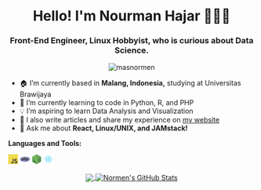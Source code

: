 <h1 align="center">Hello! I'm Nourman Hajar 🙇🏻‍♂️</h1>
<h3 align="center">Front-End Engineer, Linux Hobbyist, who is curious about Data Science.</h3>

<p align="center"> <img src="https://komarev.com/ghpvc/?username=masnormen" alt="masnormen" /> </p>

-  🏠  I’m currently based in **Malang, Indonesia,** studying at Universitas Brawijaya
-  🌱  I’m currently learning to code in Python, R, and PHP
-  💡  I’m aspiring to learn Data Analysis and Visualization
-  📝  I also write articles and share my experience on [my website](https://nourman.id/)
-  💬  Ask me about **React, Linux/UNIX, and JAMstack!**

**Languages and Tools:**  

<code><img height="20" src="https://raw.githubusercontent.com/github/explore/80688e429a7d4ef2fca1e82350fe8e3517d3494d/topics/javascript/javascript.png"></code>
<code><img height="20" src="https://raw.githubusercontent.com/github/explore/80688e429a7d4ef2fca1e82350fe8e3517d3494d/topics/php/php.png"></code>
<code><img height="20" src="https://raw.githubusercontent.com/github/explore/80688e429a7d4ef2fca1e82350fe8e3517d3494d/topics/nodejs/nodejs.png"></code>
<code><img height="20" src="https://raw.githubusercontent.com/github/explore/80688e429a7d4ef2fca1e82350fe8e3517d3494d/topics/react/react.png"></code>

<p align="center">
  <a href="https://github.com/masnormen">
    <img align="center" src="https://github-readme-stats.vercel.app/api/top-langs/?username=masnormen&hide=html" />
  </a>
  <a href="https://github.com/masnormen">
    <img align="center" src="https://github-readme-stats.vercel.app/api?username=masnormen&show_icons=true&line_height=40&count_private=true" alt="Normen's GitHub Stats" />
  </a>
</p>
